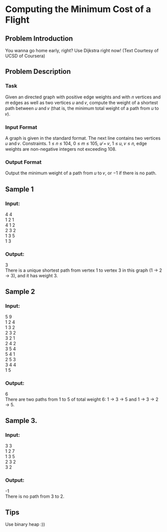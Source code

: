 # Computing the Minimum Cost of a Flight
## Problem Introduction
You wanna go home early, right? Use Dijkstra right now! (Text Courtesy of UCSD of Coursera)
## Problem Description
### Task
Given an directed graph with positive edge weights and with 𝑛 vertices and 𝑚 edges as well as two
vertices 𝑢 and 𝑣, compute the weight of a shortest path between 𝑢 and 𝑣 (that is, the minimum total
weight of a path from 𝑢 to 𝑣).
### Input Format
A graph is given in the standard format. The next line contains two vertices 𝑢 and 𝑣.
Constraints. 1 ≤ 𝑛 ≤ 104, 0 ≤ 𝑚 ≤ 105, 𝑢 ̸= 𝑣, 1 ≤ 𝑢, 𝑣 ≤ 𝑛, edge weights are non-negative integers not
exceeding 108.
### Output Format
Output the minimum weight of a path from 𝑢 to 𝑣, or −1 if there is no path.
## Sample 1
### Input:
4 4 <br>
1 2 1 <br>
4 1 2 <br>
2 3 2 <br>
1 3 5 <br>
1 3 <br>
### Output:
3 <br>
There is a unique shortest path from vertex 1 to vertex 3 in this graph (1 → 2 → 3), and it has weight 3.
## Sample 2
### Input:
5 9 <br>
1 2 4 <br>
1 3 2 <br>
2 3 2 <br>
3 2 1 <br>
2 4 2 <br>
3 5 4 <br>
5 4 1 <br>
2 5 3 <br>
3 4 4 <br>
1 5 <br>
### Output:
6 <br>
There are two paths from 1 to 5 of total weight 6: 1 → 3 → 5 and 1 → 3 → 2 → 5.
## Sample 3.
### Input:
3 3 <br>
1 2 7 <br>
1 3 5 <br>
2 3 2 <br>
3 2 <br>
### Output:
-1 <br>
There is no path from 3 to 2.

## Tips
Use binary heap :))
